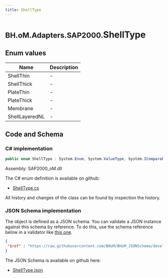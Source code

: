 ```yaml
---
title: ShellType
---
```


# <small>BH.oM.Adapters.SAP2000.</small>**ShellType**



## Enum values

| Name            | Description                                                    |
|-----------------|----------------------------------------------------------------|
| ShellThin |  -  |
| ShellThick |  -  |
| PlateThin |  -  |
| PlateThick |  -  |
| Membrane |  -  |
| ShellLayeredNL |  -  |


## Code and Schema

### C# implementation

``` C# title="C#"
public enum ShellType : System.Enum, System.ValueType, System.IComparable, System.ISpanFormattable, System.IFormattable, System.IConvertible
```

Assembly: SAP2000_oM.dll

The C# enum definition is available on github:

- [ShellType.cs](https://github.com/BHoM/SAP2000_Toolkit/blob/develop/SAP2000_oM/Enums\ShellType.cs)

All history and changes of the class can be found by inspection the history.
### JSON Schema implementation

The object is defined as a JSON schema. You can validate a JSON instance against this schema by reference. To do this, use the schema reference below in a validator like [this one](https://www.jsonschemavalidator.net/).

``` json title="JSON Schema"
{
 "$ref" : "https://raw.githubusercontent.com/BHoM/BHoM_JSONSchema/develop/SAP2000_oM/ShellType.json"
}
```

The JSON Schema is available on github here:

- [ShellType.json](https://github.com/BHoM/BHoM_JSONSchema/blob/develop/SAP2000_oM/ShellType.json)
